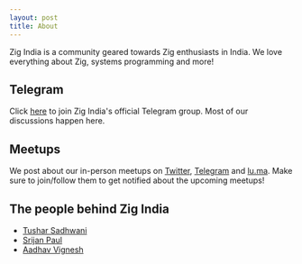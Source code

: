 ```yaml
---
layout: post
title: About
---
```


Zig India is a community geared towards Zig enthusiasts in India. We love everything about Zig, systems programming and more!

## Telegram

Click [here](https://t.me/zigindia) to join Zig India's official Telegram group. Most of our discussions happen here.

## Meetups

We post about our in-person meetups on [Twitter](https://twitter.com/zigblr), [Telegram](https://t.me/zigindia) and [lu.ma](https://lu.ma/zigblr). Make sure to join/follow them to get notified about the upcoming meetups!

## The people behind Zig India

- [Tushar Sadhwani](https://tushar.lol/)
- [Srijan Paul](https://injuly.in/)
- [Aadhav Vignesh](https://databases.systems/)